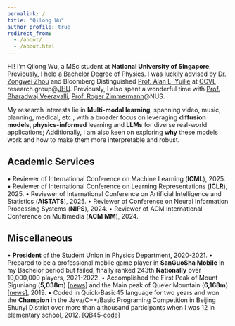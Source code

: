```yaml
---
permalink: /
title: "Qilong Wu"
author_profile: true
redirect_from: 
  - /about/
  - /about.html
---
```


Hi! I’m Qilong Wu, a MSc student at **National University of Singapore**. Previously, I held a Bachelor Degree of Physics. I was luckily advised by [Dr. Zongwei Zhou](https://www.zongweiz.com/) and Bloomberg Distinguished [Prof. Alan L. Yuille](https://www.cs.jhu.edu/~ayuille/) at [CCVL](https://ccvl.jhu.edu/) research group@[JHU](https://www.jhu.edu/). Previously, I also spent a wonderful time with [Prof. Bharadwaj Veeravalli](https://scholar.google.com/citations?user=IqAJttsAAAAJ&hl=en), [Prof. Roger Zimmermann](https://scholar.google.com.tw/citations?user=IDREwXEAAAAJ)@NUS.

My research interests lie in **Multi-modal learning**, spanning video, music, planning, medical, etc., with a broader focus on leveraging **diffusion models**, **physics-informed** learning and **LLMs** for diverse real-world applications; Additionally, I am also keen on exploring **why** these models work and how to make them more interpretable and robust.

Academic Services
------
•	Reviewer of International Conference on Machine Learning (**ICML**), 2025.
•	Reviewer of International Conference on Learning Representations (**ICLR**), 2025.
•	Reviewer of International Conference on Artificial Intelligence and Statistics (**AISTATS**), 2025.
•	Reviewer of Conference on Neural Information Processing Systems (**NIPS**), 2024.
•	Reviewer of ACM International Conference on Multimedia (**ACM MM**), 2024.

Miscellaneous
------
•	**President** of the Student Union in Physics Department, 2020-2021.
•	Prepared to be a professional mobile game player in **SanGuoSha Mobile** in my Bachelor period but failed, finally ranked 243th **Nationally** over 10,000,000 players, 2021-2022.
•	Accomplished the First Peak of Mount Siguniang (**5,038m**) [[news](http://bbs.lvye.cn/thread-2635185-1-1.html)] and the Main peak of Que’er Mountain (**6,168m**) [[news](http://bbs.lvye.cn/thread-2635578-1-1.html)], 2019.
•	Coded in Quick-Basic45 language for two years and won the **Champion** in the Java/C++/Basic Programing Competition in Beijing Shunyi District over more than a thousand participants when I was 12 in elementary school, 2012. [[QB45-code](https://github.com/JerryWu-code/Code-Memory)]
